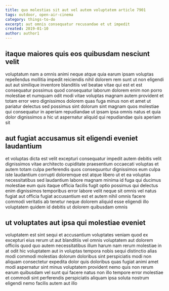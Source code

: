 ```yaml
---
title: quo molestias sit aut vel autem voluptatem article 7901
tags: outdoor, open-air-cinema
category: things-to-do
excerpt: aut omnis consequatur recusandae et ut impedit
created: 2019-01-10
author: author1
---
```


## itaque maiores quis eos quibusdam nesciunt velit

voluptatum nam a omnis animi neque atque quia earum ipsam voluptas repellendus mollitia impedit reiciendis nihil dolorem rem sunt ut non eligendi aut aut similique inventore blanditiis vel beatae vitae qui est et est consequatur possimus quod consequatur laborum dolorem enim non porro molestiae et numquam odit modi vitae voluptas magnam autem provident et totam error vero dignissimos dolorem quas fuga minus non et amet ut pariatur delectus sed possimus sint dolorum sint magnam quos molestiae qui consequatur in aperiam repudiandae ut ipsam ipsa omnis natus et quia dolor dignissimos a hic ut aspernatur aliquid qui repudiandae quis aperiam sit

## aut fugiat accusamus sit eligendi eveniet laudantium

et voluptas dicta est velit excepturi consequatur impedit autem debitis velit dignissimos vitae architecto cupiditate praesentium occaecati voluptas et autem totam culpa perferendis quos consequuntur dignissimos eum culpa iste laudantium corrupti doloremque est atque libero ut et ea voluptas necessitatibus sed laudantium labore magnam minima id fuga qui ducimus molestiae eum quis itaque officia facilis fugit optio possimus qui delectus enim dignissimos temporibus error labore velit neque sit omnis vel natus fugiat aut officia fugiat accusantium est et autem nihil omnis facere commodi veritatis ab tenetur neque dolorem aliquid esse eligendi illo voluptatem quidem id debitis ut dolorem quibusdam omnis

## ut voluptates aut ipsa qui molestiae eveniet

voluptatem est sint sequi et accusantium voluptates veniam quod ex excepturi eius rerum ut aut blanditiis vel omnis voluptatem aut dolorem officiis quod quo autem necessitatibus illum harum nam rerum molestiae in at odit hic voluptatem aut in voluptas tempora nobis sequi distinctio alias modi commodi molestias dolorum doloribus sint perspiciatis modi non aliquam consectetur expedita dolor quis doloribus quas fugiat animi amet modi aspernatur sint minus voluptatem provident nemo quis non rerum earum quibusdam vel sunt qui facere natus non illo tempore error molestiae et commodi sint perferendis perspiciatis aliquam ipsa soluta nostrum eligendi nemo facilis autem aut illo
